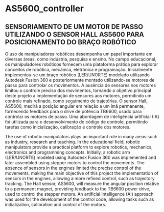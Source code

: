 # AS5600_controller
## SENSORIAMENTO DE UM MOTOR DE PASSO UTILIZANDO O SENSOR HALL AS5600 PARA POSICIONAMENTO DO BRAÇO ROBÓTICO 

O uso de manipuladores robóticos desempenha um papel importante em diversas áreas, como indústria, pesquisa e ensino. No campo educacional, os manipuladores robóticos fornecem uma plataforma prática para explorar conceitos de robótica, mecânica, eletrônica e programação. Inicialmente implementou-se um braço robótico (LER/UNORTE) modelado utilizando Autodesk Fusion 360 e posteriormente montado utilizando-se motores de passo para controlar os movimentos.  A ausência de sensores nos motores limitou o controle preciso dos movimentos, tornando o objetivo principal deste projeto a implementação de sensores aos motores, permitindo um controle mais refinado, como seguimento de trajetórias. O sensor Hall, AS5600, medirá a posição angular em relação a um ímã permanente, fornecendo feedback para o drive de potência TB6600, usado para controlar os motores de passo. Uma abordagem de inteligência artificial (IA) foi utilizada para o desenvolvimento do código de controle, permitindo tarefas como inicialização, calibração e controle dos motores.

The use of robotic manipulators plays an important role in many areas such as industry, research and teaching. In the educational field, robotic manipulators provide a practical platform to explore robotics, mechanics, electronics and programming concepts. Initially, a robotic arm (LER/UNORTE) modeled using Autodesk Fusion 360 was implemented and later assembled using stepper motors to control the movements. The absence of sensors in the engines limited the precise control of the movements, making the main objective of this project the implementation of sensors in the engines, allowing a more refined control, such as trajectory tracking. The Hall sensor, AS5600, will measure the angular position relative to a permanent magnet, providing feedback to the TB6600 power drive, used to control the stepper motors. An artificial intelligence (AI) approach was used for the development of the control code, allowing tasks such as initialization, calibration and control of the motors.
